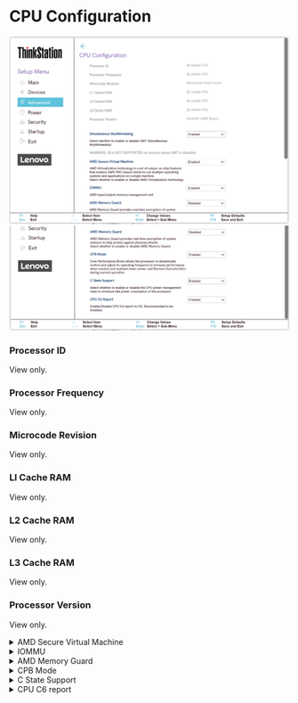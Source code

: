 # CPU Configuration #

![](./img/ts_amd_cpuconfiguration.png)
![](./img/ts_amd_cpuconfiguration2.png)

### Processor ID ###

View only.

### Processor Frequency ###

View only.

### Microcode Revision ###

View only.

### Ll Cache RAM ###

View only.

### L2 Cache RAM ###

View only.

### L3 Cache RAM ###

View only.

### Processor Version ###

View only.

<details><summary>AMD Secure Virtual Machine</summary>

Whether to enable AMD Virtualization Technology.

?> AMD Virtualization Technology on-chip features enable AMD PRO-based clients to run multiple operating systems and applications on a single machine.

Options:

1.  **Enabled** - Default.
2.  Disabled.

| WMI Setting name | Values | SVP or SMP Req'd | AMD/Intel |
|:---|:---|:---|:---|
| AMDSecureVirtualMachine | Disable, Enable | yes | AMD |

</details>

<details><summary>IOMMU</summary>

AMD input/output memory management unit.

Options:

1. Enabled
1. Disabled
1. **Auto** - Default.

| WMI Setting name | Values | SVP or SMP Req'd | AMD/Intel |
|:---|:---|:---|:---|
| IOMMU | Auto, Disable, Enable | yes | AMD |

</details>

<details><summary>AMD Memory Guard</summary>

?> AMD Memory Guard provides real time encryption to system memory to help protect against physical attacks.

Options:

1. **Disabled** - Default.
2. Enabled.

| WMI Setting name | Values | SVP or SMP Req'd | AMD/Intel |
|:---|:---|:---|:---|
| AMDMemoryGuard | Disable, Enable | yes | AMD |

</details>

<details><summary>CPB Mode</summary>

?> Core Performance Boost (CPB) allows the processor to dynamically control and adjust its operating frequency to increase performance when needed and maintain lower power and thermal characteristics during normal operation.

Options:

1. **Disabled** - Default.
2. Enabled.

| WMI Setting name | Values | SVP or SMP Req'd | AMD/Intel |
|:---|:---|:---|:---|
| CPBMode | Disable, Enable | yes | AMD |

</details>

<details><summary>C State Support</summary>

Whether to enable CPU power management state to minimize idle power consumption of the processor.

Options:

1. **Enabled** - Default.
2. Disabled.

| WMI Setting name | Values | SVP or SMP Req'd | AMD/Intel |
|:---|:---|:---|:---|
| CStateSupport | Disable, Enable | yes | AMD |

</details>

<details><summary>CPU C6 report</summary>

Whether to enable CPU C6 report to OS.

!> Recommended to be Enabled.

Options:

1.  **Enabled** - Default.
2.  Disabled.

| WMI Setting name | Values | SVP or SMP Req'd | AMD/Intel |
|:---|:---|:---|:---|
| CPUC6Report | Disable, Enable | yes | AMD |

</details>

